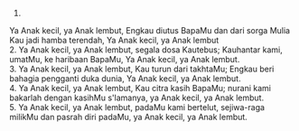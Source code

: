 1.
Ya Anak kecil, ya Anak lembut,
Engkau diutus BapaMu dan dari sorga
Mulia Kau jadi hamba terendah,
Ya Anak kecil, ya Anak lembut
<br>
2.
Ya Anak kecil, ya Anak lembut,
segala dosa Kautebus;
Kauhantar kami, umatMu, ke haribaan BapaMu,
Ya Anak kecil, ya Anak lembut.
<br>
3.
Ya Anak kecil, ya Anak lembut,
Kau turun dari takhtaMu;
Engkau beri bahagia pengganti duka dunia,
Ya Anak kecil, ya Anak lembut.
<br>
4.
Ya Anak kecil, ya Anak lembut,
Kau citra kasih BapaMu;
nurani kami bakarlah dengan kasihMu s'lamanya,
ya Anak kecil, ya Anak lembut.
<br>
5.
Ya Anak kecil, ya Anak lembut,
padaMu kami bertelut,
sejiwa-raga milikMu dan pasrah diri padaMu,
ya Anak kecil, ya Anak lembut.